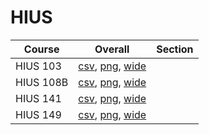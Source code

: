 # HIUS

| Course | Overall | Section |
| ------ | ------- | ------- |
| HIUS 103 | [csv](https://github.com/UCSD-Historical-Enrollment-Data/2024Summer1/blob/main/overall/HIUS%20103.csv), [png](https://raw.githubusercontent.com/UCSD-Historical-Enrollment-Data/2024Summer1/main/plot_overall/HIUS%20103.png), [wide](https://raw.githubusercontent.com/UCSD-Historical-Enrollment-Data/2024Summer1/main/plot_overall_wide/HIUS%20103.png) |  |
| HIUS 108B | [csv](https://github.com/UCSD-Historical-Enrollment-Data/2024Summer1/blob/main/overall/HIUS%20108B.csv), [png](https://raw.githubusercontent.com/UCSD-Historical-Enrollment-Data/2024Summer1/main/plot_overall/HIUS%20108B.png), [wide](https://raw.githubusercontent.com/UCSD-Historical-Enrollment-Data/2024Summer1/main/plot_overall_wide/HIUS%20108B.png) |  |
| HIUS 141 | [csv](https://github.com/UCSD-Historical-Enrollment-Data/2024Summer1/blob/main/overall/HIUS%20141.csv), [png](https://raw.githubusercontent.com/UCSD-Historical-Enrollment-Data/2024Summer1/main/plot_overall/HIUS%20141.png), [wide](https://raw.githubusercontent.com/UCSD-Historical-Enrollment-Data/2024Summer1/main/plot_overall_wide/HIUS%20141.png) |  |
| HIUS 149 | [csv](https://github.com/UCSD-Historical-Enrollment-Data/2024Summer1/blob/main/overall/HIUS%20149.csv), [png](https://raw.githubusercontent.com/UCSD-Historical-Enrollment-Data/2024Summer1/main/plot_overall/HIUS%20149.png), [wide](https://raw.githubusercontent.com/UCSD-Historical-Enrollment-Data/2024Summer1/main/plot_overall_wide/HIUS%20149.png) |  |
